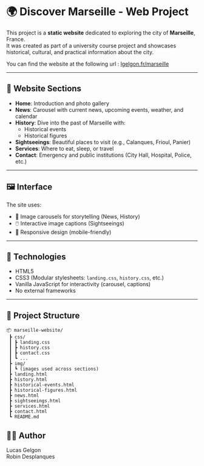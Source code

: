 # 🌍 Discover Marseille - Web Project

This project is a **static website** dedicated to exploring the city of **Marseille**, France.  
It was created as part of a university course project and showcases historical, cultural, and practical information about the city.

You can find the website at the following url : [lgelgon.fr/marseille](https://lgelgon.fr/marseille)

---

## 🧭 Website Sections

- **Home**: Introduction and photo gallery
- **News**: Carousel with current news, upcoming events, weather, and calendar
- **History**: Dive into the past of Marseille with:
  - Historical events
  - Historical figures
- **Sightseeings**: Beautiful places to visit (e.g., Calanques, Frioul, Panier)
- **Services**: Where to eat, sleep, or travel
- **Contact**: Emergency and public institutions (City Hall, Hospital, Police, etc.)

---

## 🖼️ Interface

The site uses:
- 📸 Image carousels for storytelling (News, History)
- 🖱️ Interactive image captions (Sightseeings)
- 📱 Responsive design (mobile-friendly)

---

## 💼 Technologies

- HTML5
- CSS3 (Modular stylesheets: `landing.css`, `history.css`, etc.)
- Vanilla JavaScript for interactivity (carousel, captions)
- No external frameworks

---

## 📂 Project Structure

```
📦 marseille-website/
 ┣ css/
 ┃ ┣ landing.css
 ┃ ┣ history.css
 ┃ ┣ contact.css
 ┃ ┗ ...
 ┣ img/
 ┃ ┗ (images used across sections)
 ┣ landing.html
 ┣ history.html
 ┣ historical-events.html
 ┣ historical-figures.html
 ┣ news.html
 ┣ sightseeings.html
 ┣ services.html
 ┣ contact.html
 ┗ README.md
```


## 👨‍💻 Author

Lucas Gelgon  
Robin Desplanques
